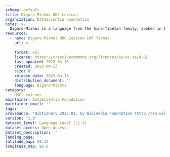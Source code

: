 ```yaml
---
schema: default
title: Digaro-Mishmi UKC Lexicon
organization: DataScientia Foundation
notes: >-
  Digaro-Mishmi is a language from the Sino-Tibetan family, spoken in Eurasia. The UKC Lexicon of Digaro-Mishmi is represented as a lexico-semantic network. It consists of words, word senses, synsets, as well as sense-level and synset-level relationships.
resources:
  - name: Digaro-Mishmi UKC Lexicon LMF format
    url: >-
      
    format: xml
    license: https://creativecommons.org/licenses/by-nc-sa/4.0/
    last_updated: 2023-04-13
    created: 2023-04-13
    size: 0
    release_date: 2023-04-13
    distribution_document: ''
    language: Digaro-Mishmi
category:
  - UKC Lexicons
maintainer: DataScientia Foundation
maintainer_email: ''
tags: ''
provenance: 'Wiktionary 2022.01. by Wikimedia Foundation (http://en.wiktionary.org); Princeton WordNet 2.1 by Princeton University (https://wordnet.princeton.edu)'
version: '1.0'
dataset_level: Language Level (L1-2)
dataset_access: Open Access
dataset_description: ''
landing_page: ''
latitude_map: 28.42
longitude_map: 96.0
---
```

